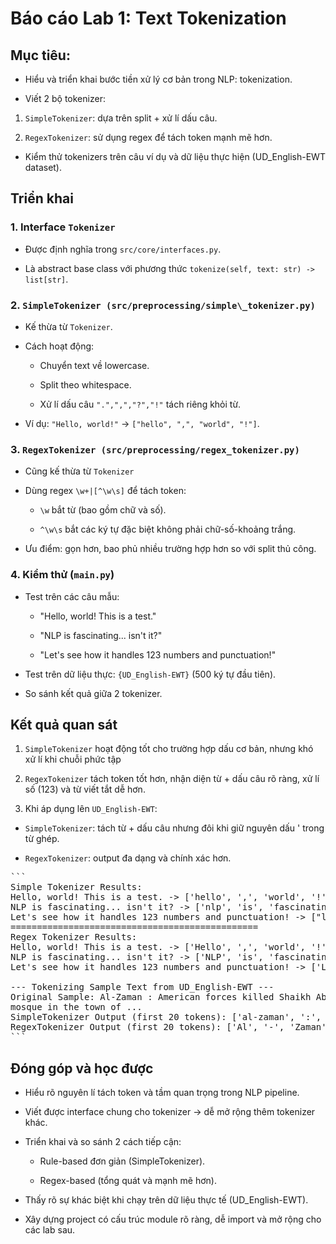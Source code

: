 # Báo cáo Lab 1: Text Tokenization

## Mục tiêu:

- Hiểu và triển khai bước tiền xử lý cơ bản trong NLP: tokenization.

- Viết 2 bộ tokenizer:

1. $\texttt{SimpleTokenizer}$: dựa trên split + xử lí dấu câu.

2. $\texttt{RegexTokenizer}$: sử dụng regex để tách token mạnh mẽ hơn.

- Kiểm thử tokenizers trên câu ví dụ và dữ liệu thực hiện (UD_English-EWT dataset).

## Triển khai

### 1. Interface $\texttt{Tokenizer}$

- Được định nghĩa trong $\texttt{src/core/interfaces.py}$.

- Là abstract base class với phương thức $\texttt{tokenize(self, text: str) -> list[str]}$.

### 2. `SimpleTokenizer (src/preprocessing/simple\_tokenizer.py)`
- Kế thừa từ $\texttt{Tokenizer}$.
- Cách hoạt động:
    
    - Chuyển text về lowercase.
    
    - Split theo whitespace.

    - Xử lí dấu câu $\texttt{".",",","?","!"}$ tách riêng khỏi từ.

- Ví dụ: $\texttt{"Hello, world!"}$ $\rightarrow$ $\texttt{["hello", ",", "world", "!"]}$.

### 3. `RegexTokenizer (src/preprocessing/regex_tokenizer.py)`

- Cũng kế thừa từ $\texttt{Tokenizer}$

- Dùng regex `\w+|[^\w\s]` để tách token:

    - `\w` bắt từ (bao gồm chữ và số).

    - `^\w\s` bắt các ký tự đặc biệt không phải chữ-số-khoảng trắng.

- Ưu điểm: gọn hơn, bao phủ nhiều trường hợp hơn so với split thủ công.

### 4. Kiểm thử ($\texttt{main.py}$)

- Test trên các câu mẫu:

    - "Hello, world! This is a test."

    - "NLP is fascinating... isn't it?"

    - "Let's see how it handles 123 numbers and punctuation!"

- Test trên dữ liệu thực: `{UD_English-EWT}` (500 ký tự đầu tiên).

- So sánh kết quả giữa 2 tokenizer.

## Kết quả quan sát

1. $\texttt{SimpleTokenizer}$ hoạt động tốt cho trường hợp dấu cơ bản, nhưng khó xử lí khi chuỗi phức tập 

2. $\texttt{RegexTokenizer}$ tách token tốt hơn, nhận diện từ + dấu câu rõ ràng, xử lí số (123) và từ viết tắt dễ hơn.

3. Khi áp dụng lên `UD_English-EWT`:

- $\texttt{SimpleTokenizer}$: tách từ + dấu câu nhưng đôi khi giữ nguyên dấu ' trong từ ghép.

- $\texttt{RegexTokenizer}$: output đa dạng và chính xác hơn.

<pre>
```
Simple Tokenizer Results:
Hello, world! This is a test. -> ['hello', ',', 'world', '!', 'this', 'is', 'a', 'test', '.']
NLP is fascinating... isn't it? -> ['nlp', 'is', 'fascinating', '.', '.', '.', "isn't", 'it', '?']
Let's see how it handles 123 numbers and punctuation! -> ["let's", 'see', 'how', 'it', 'handles', '123', 'numbers', 'and', 'punctuation', '!']
===============================================
Regex Tokenizer Results:
Hello, world! This is a test. -> ['Hello', ',', 'world', '!', 'This', 'is', 'a', 'test', '.']
NLP is fascinating... isn't it? -> ['NLP', 'is', 'fascinating', '.', '.', '.', 'isn', "'", 't', 'it', '?']
Let's see how it handles 123 numbers and punctuation! -> ['Let', "'", 's', 'see', 'how', 'it', 'handles', '123', 'numbers', 'and', 'punctuation', '!']

--- Tokenizing Sample Text from UD_English-EWT ---
Original Sample: Al-Zaman : American forces killed Shaikh Abdullah al-Ani, the preacher at the
mosque in the town of ...
SimpleTokenizer Output (first 20 tokens): ['al-zaman', ':', 'american', 'forces', 'killed', 'shaikh', 'abdullah', 'al-ani', ',', 'the', 'preacher', 'at', 'the', 'mosque', 'in', 'the', 'town', 'of', 'qaim', ',']
RegexTokenizer Output (first 20 tokens): ['Al', '-', 'Zaman', ':', 'American', 'forces', 'killed', 'Shaikh', 'Abdullah', 'al', '-', 'Ani', ',', 'the', 'preacher', 'at', 'the', 'mosque', 'in', 'the'] 
```
</pre>


## Đóng góp và học được

- Hiểu rõ nguyên lí tách token và tầm quan trọng trong NLP pipeline.

- Viết được interface chung cho tokenizer $\rightarrow$ dễ mở rộng thêm tokenizer khác.

- Triển khai và so sánh 2 cách tiếp cận:

    - Rule-based đơn giản (SimpleTokenizer).

    - Regex-based (tổng quát và mạnh mẽ hơn).

- Thấy rõ sự khác biệt khi chạy trên dữ liệu thực tế (UD_English-EWT).

- Xây dựng project có cấu trúc module rõ ràng, dễ import và mở rộng cho các lab sau.